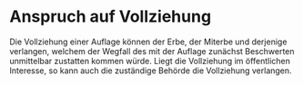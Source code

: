 # Anspruch auf Vollziehung

Die Vollziehung einer Auflage können der Erbe, der Miterbe und derjenige verlangen, welchem der Wegfall des mit der Auflage zunächst Beschwerten unmittelbar zustatten kommen würde. Liegt die Vollziehung im öffentlichen Interesse, so kann auch die zuständige Behörde die Vollziehung verlangen. 

